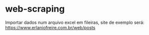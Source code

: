 # web-scraping
Importar dados num arquivo excel em fileiras, site de exemplo será: https://www.erlaniofreire.com.br/web/posts
